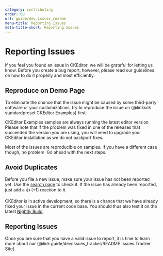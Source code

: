 ```yaml
---
category: contributing
order: 60
url: guide/dev_issues_readme
menu-title: Reporting Issues
meta-title-short: Reporting Issues
---
```

<!--
Copyright (c) 2003-2020, CKSource - Frederico Knabben. All rights reserved.
For licensing, see LICENSE.md.
-->

# Reporting Issues

If you feel you found an issue in CKEditor, we will be grateful for letting us know. Before you create a bug report, however, please read our guidelines on how to do it properly and most efficiently.

## Reproduce on Demo Page

To eliminate the chance that the issue might be caused by some third-party software or your customizations, try to reproduce the issue on {@linksdk standardpreset CKEditor Examples} first.

CKEditor Examples samples are always running the latest editor version. Please note that if the problem was fixed in one of the releases that succeeded the version you are using, you will need to upgrade your CKEditor installation as we do not backport fixes.

Most of the issues are reproducible on samples. If you have a different case though, no problem. Go ahead with the next steps.

## Avoid Duplicates

Before you file a new issue, make sure your issue has not been reported yet. Use the [search page](https://github.com/ckeditor/ckeditor4/issues) to check it.
If the issue has already been reported, just add a 👍 (+1) reaction to it.

CKEditor is in active development, so there is a chance that we have already fixed your issue in the current code base. You should thus also test it on the latest [Nightly Build](http://nightly.ckeditor.com).

## Reporting Issues

Once you are sure that you have a valid issue to report, it is time to learn more about our {@link guide/dev/issues_tracker/README Issues Tracker Site}.
